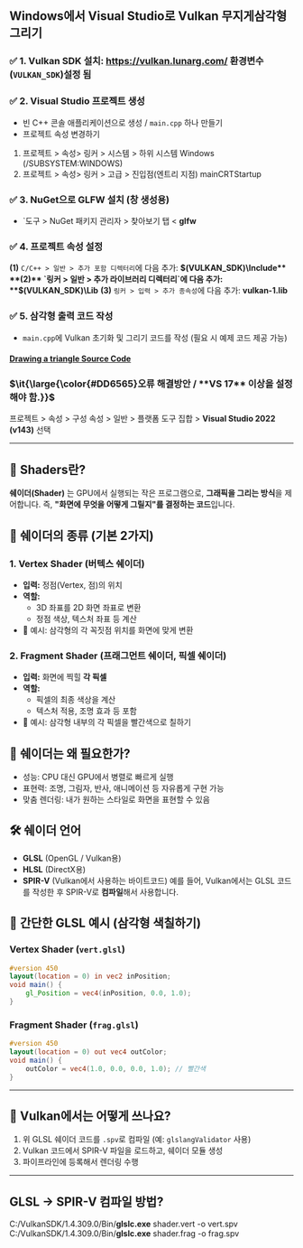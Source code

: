 ## Windows에서 Visual Studio로 Vulkan 무지게삼각형 그리기

### ✅ 1. Vulkan SDK 설치: https://vulkan.lunarg.com/ 환경변수(`VULKAN_SDK`)설정 됨 
### ✅ 2. Visual Studio 프로젝트 생성
- 빈 C++ 콘솔 애플리케이션으로 생성 / `main.cpp` 하나 만들기
- 프로젝트 속성 변경하기 
1. 프로젝트 > 속성> 링커 > 시스템 > 하위 시스템 Windows (/SUBSYSTEM:WINDOWS)
2. 프로젝트 > 속성> 링커 > 고급 > 진입점(엔트리 지점) mainCRTStartup
### ✅ 3. NuGet으로 GLFW 설치 (창 생성용)
- `도구 > NuGet 패키지 관리자 > 찾아보기 탭 < **glfw**
### ✅ 4. 프로젝트 속성 설정
**(1)** `C/C++ > 일반 > 추가 포함 디렉터리`에 다음 추가: **$(VULKAN_SDK)\Include**
**(2)** `링커 > 일반 > 추가 라이브러리 디렉터리`에 다음 추가: **$(VULKAN_SDK)\Lib**
**(3)** `링커 > 입력 > 추가 종속성`에 다음 추가: **vulkan-1.lib**
### ✅ 5. 삼각형 출력 코드 작성
- `main.cpp`에 Vulkan 초기화 및 그리기 코드를 작성 (필요 시 예제 코드 제공 가능)
#### [Drawing a triangle Source Code](https://docs.vulkan.org/tutorial/latest/_attachments/16_frames_in_flight.cpp)
### <p>$\it{\large{\color{#DD6565}오류 해결방안 / **VS 17** 이상을 설정해야 함.}}$</p>
프로젝트 > 속성 > 구성 속성 > 일반 > 플랫폼 도구 집합 > **Visual Studio 2022 (v143)** 선택

---
## 🎨 Shaders란?
**쉐이더(Shader)** 는 GPU에서 실행되는 작은 프로그램으로, **그래픽을 그리는 방식**을 제어합니다.
즉, **"화면에 무엇을 어떻게 그릴지"를 결정하는 코드**입니다.

## 🧩 쉐이더의 종류 (기본 2가지)
### 1. **Vertex Shader (버텍스 쉐이더)**
- **입력:** 정점(Vertex, 점)의 위치
- **역할:**  
  - 3D 좌표를 2D 화면 좌표로 변환
  - 정점 색상, 텍스처 좌표 등 계산
- 📌 예시: 삼각형의 각 꼭짓점 위치를 화면에 맞게 변환
### 2. **Fragment Shader (프래그먼트 쉐이더, 픽셀 쉐이더)**
- **입력:** 화면에 찍힐 **각 픽셀**
- **역할:**  
  - 픽셀의 최종 색상을 계산
  - 텍스처 적용, 조명 효과 등 포함
- 📌 예시: 삼각형 내부의 각 픽셀을 빨간색으로 칠하기
## 🎯 쉐이더는 왜 필요한가?
- 성능: CPU 대신 GPU에서 병렬로 빠르게 실행
- 표현력: 조명, 그림자, 반사, 애니메이션 등 자유롭게 구현 가능
- 맞춤 렌더링: 내가 원하는 스타일로 화면을 표현할 수 있음
## 🛠 쉐이더 언어
- **GLSL** (OpenGL / Vulkan용)
- **HLSL** (DirectX용)
- **SPIR-V** (Vulkan에서 사용하는 바이트코드)
예를 들어, Vulkan에서는 GLSL 코드를 작성한 후 SPIR-V로 **컴파일**해서 사용합니다.
## 📄 간단한 GLSL 예시 (삼각형 색칠하기)
### Vertex Shader (`vert.glsl`)
```glsl
#version 450
layout(location = 0) in vec2 inPosition;
void main() {
    gl_Position = vec4(inPosition, 0.0, 1.0);
}
```
### Fragment Shader (`frag.glsl`)
```glsl
#version 450
layout(location = 0) out vec4 outColor;
void main() {
    outColor = vec4(1.0, 0.0, 0.0, 1.0); // 빨간색
}
```
---
## 🧪 Vulkan에서는 어떻게 쓰나요?
1. 위 GLSL 쉐이더 코드를 `.spv`로 컴파일 (예: `glslangValidator` 사용)
2. Vulkan 코드에서 SPIR-V 파일을 로드하고, 쉐이더 모듈 생성
3. 파이프라인에 등록해서 렌더링 수행
---
## GLSL → SPIR-V 컴파일 방법?
C:/VulkanSDK/1.4.309.0/Bin/**glslc.exe** shader.vert -o vert.spv
C:/VulkanSDK/1.4.309.0/Bin/**glslc.exe** shader.frag -o frag.spv
